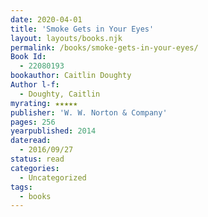 ```yaml
---
date: 2020-04-01
title: 'Smoke Gets in Your Eyes'
layout: layouts/books.njk
permalink: /books/smoke-gets-in-your-eyes/
Book Id:
  - 22080193
bookauthor: Caitlin Doughty
Author l-f:
  - Doughty, Caitlin
myrating: ★★★★★
publisher: 'W. W. Norton & Company'
pages: 256
yearpublished: 2014
dateread:
  - 2016/09/27
status: read
categories:
  - Uncategorized
tags:
  - books
---
```

